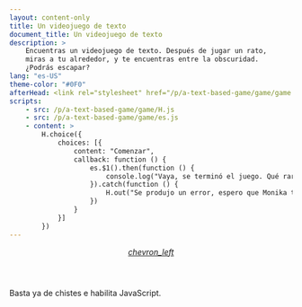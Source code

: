 ```yaml
---
layout: content-only
title: Un videojuego de texto
document_title: Un videojuego de texto
description: >
    Encuentras un videojuego de texto. Después de jugar un rato,
    miras a tu alrededor, y te encuentras entre la obscuridad.
    ¿Podrás escapar?
lang: "es-US"
theme-color: "#0F0"
afterHead: <link rel="stylesheet" href="/p/a-text-based-game/game/game.css">
scripts:
    - src: /p/a-text-based-game/game/H.js
    - src: /p/a-text-based-game/game/es.js
    - content: >
        H.choice({
            choices: [{
                content: "Comenzar",
                callback: function () {
                    es.$1().then(function () {
                        console.log("Vaya, se terminó el juego. Qué raro.");
                    }).catch(function () {
                        H.out("Se produjo un error, espero que Monika to tiene nada que ver.")
                    })
                }
            }]
        })
---
```


<header class="header">
    <a class="back" id="back"
        href="/p/a-text-based-game/"
        title="Regresar a la página del juego."
        aria-label="Regresar a la página del juego.">
        <i class="material-icons">chevron_left</i>
    </a>
</header>


<div id="terminal" class="terminal" aria-live="polite">
    <noscript class="terminal--line" style="text-indent: 0; padding-left: 0;">
        Basta ya de chistes e habilita JavaScript.
    </noscript>
</div>
